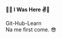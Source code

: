 __🤘🤘 I Was Here ✌️👊__
<!-- 
leave a blank space before entering your name.
type your name, then put two spaces after it. 
then type your message. 
find emojis at https://gist.github.com/rxaviers/7360908/ (just copy the emoji and paste here)
-->

Git-Hub-Learn  
Na me first come. 😎 
